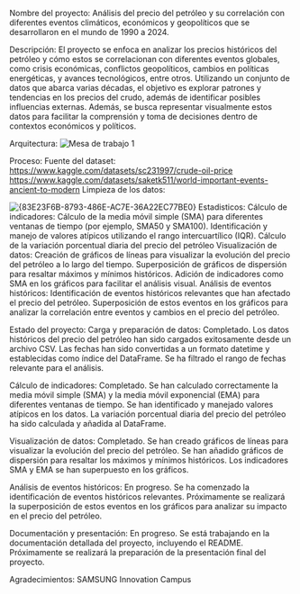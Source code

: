 Nombre del proyecto:
Análisis del precio del petróleo y su correlación con diferentes eventos climáticos, económicos y geopolíticos que se desarrollaron en el mundo de 1990 a 2024.

Descripción:
El proyecto se enfoca en analizar los precios históricos del petróleo y cómo estos se correlacionan con diferentes eventos globales, como crisis económicas, conflictos geopolíticos, cambios en políticas energéticas, y avances tecnológicos, entre otros.
Utilizando un conjunto de datos que abarca varias décadas, el objetivo es explorar patrones y tendencias en los precios del crudo, además de identificar posibles influencias externas. Además, se busca representar visualmente estos datos para facilitar
la comprensión y toma de decisiones dentro de contextos económicos y políticos.

Arquitectura:
![Mesa de trabajo 1](https://github.com/user-attachments/assets/5d4ae95a-748b-40e0-8ed0-c8f99856518a)

Proceso:
  Fuente del dataset:
    https://www.kaggle.com/datasets/sc231997/crude-oil-price
    https://www.kaggle.com/datasets/saketk511/world-important-events-ancient-to-modern
  Limpieza de los datos:
    
  ![{83E23F6B-8793-486E-AC7E-36A22EC77BE0}](https://github.com/user-attachments/assets/8262212c-fc5d-46b8-b944-b4e3ccba7006)
  Estadisticos:
    Cálculo de indicadores:
      Cálculo de la media móvil simple (SMA) para diferentes ventanas de tiempo (por ejemplo, SMA50 y SMA100).
      Identificación y manejo de valores atípicos utilizando el rango intercuartílico (IQR).
      Cálculo de la variación porcentual diaria del precio del petróleo
    Visualización de datos:
      Creación de gráficos de líneas para visualizar la evolución del precio del petróleo a lo largo del tiempo.
      Superposición de gráficos de dispersión para resaltar máximos y mínimos históricos.
      Adición de indicadores como SMA en los gráficos para facilitar el análisis visual.
    Análisis de eventos históricos:
      Identificación de eventos históricos relevantes que han afectado el precio del petróleo.
      Superposición de estos eventos en los gráficos para analizar la correlación entre eventos y cambios en el precio del petróleo.

Estado del proyecto:
  Carga y preparación de datos: Completado.
    Los datos históricos del precio del petróleo han sido cargados exitosamente desde un archivo CSV.
    Las fechas han sido convertidas a un formato datetime y establecidas como índice del DataFrame.
    Se ha filtrado el rango de fechas relevante para el análisis.
    
  Cálculo de indicadores: Completado.
    Se han calculado correctamente la media móvil simple (SMA) y la media móvil exponencial (EMA) para diferentes ventanas de tiempo.
    Se han identificado y manejado valores atípicos en los datos.
    La variación porcentual diaria del precio del petróleo ha sido calculada y añadida al DataFrame.
    
  Visualización de datos: Completado.
    Se han creado gráficos de líneas para visualizar la evolución del precio del petróleo.
    Se han añadido gráficos de dispersión para resaltar los máximos y mínimos históricos.
    Los indicadores SMA y EMA se han superpuesto en los gráficos.
    
  Análisis de eventos históricos: En progreso.
    Se ha comenzado la identificación de eventos históricos relevantes.
    Próximamente se realizará la superposición de estos eventos en los gráficos para analizar su impacto en el precio del petróleo.

  Documentación y presentación: En progreso.
    Se está trabajando en la documentación detallada del proyecto, incluyendo el README.
    Próximamente se realizará la preparación de la presentación final del proyecto.

Agradecimientos:
  SAMSUNG Innovation Campus

